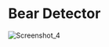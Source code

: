 # Bear Detector
 
![Screenshot_4](https://github.com/user-attachments/assets/56ba3ed2-9be5-471c-9917-a8a540d066c3)
